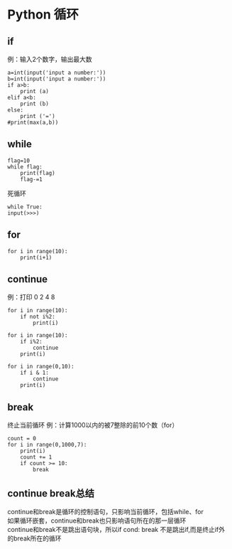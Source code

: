 # Python 循环
## if
例：输入2个数字，输出最大数
```
a=int(input('input a number:'))
b=int(input('input a number:'))
if a>b:
    print (a)
elif a<b:
	print (b)
else:
    print ('=')
#print(max(a,b))
```
## while
```
flag=10
while flag:
    print(flag)
    flag-=1
```
死循环
```
while True:
input(>>>)
```
## for
```
for i in range(10):
	print(i+1)
```

## continue
例：打印 0 2 4 8
```
for i in range(10):
    if not i%2:
        print(i)
```

```
for i in range(10):
    if i%2:
        continue
    print(i)
```
```
for i in range(0,10):
    if i & 1:
        continue
    print(i)
```

## break
终止当前循环
例：计算1000以内的被7整除的前10个数（for）
```
count = 0
for i in range(0,1000,7):
    print(i)
    count += 1
    if count >= 10:
        break
```

## continue break总结  
continue和break是循环的控制语句，只影响当前循环，包括while、for  
如果循环嵌套，continue和break也只影响语句所在的那一层循环  
continue和break不是跳出语句块，所以if cond: break 不是跳出if,而是终止if外的break所在的循环  
